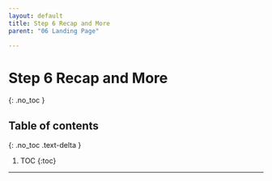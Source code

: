 ```yaml
---
layout: default
title: Step 6 Recap and More
parent: "06 Landing Page"

---
```


# Step 6 Recap and More
{: .no_toc }

## Table of contents
{: .no_toc .text-delta }

1. TOC
{:toc}

---
